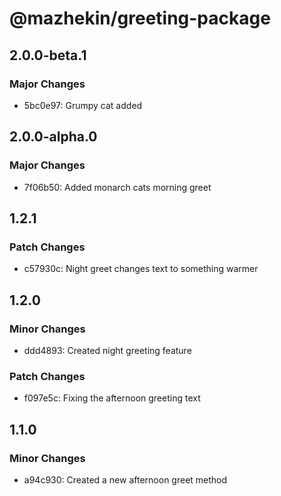 # @mazhekin/greeting-package

## 2.0.0-beta.1

### Major Changes

- 5bc0e97: Grumpy cat added

## 2.0.0-alpha.0

### Major Changes

- 7f06b50: Added monarch cats morning greet

## 1.2.1

### Patch Changes

- c57930c: Night greet changes text to something warmer

## 1.2.0

### Minor Changes

- ddd4893: Created night greeting feature

### Patch Changes

- f097e5c: Fixing the afternoon greeting text

## 1.1.0

### Minor Changes

- a94c930: Created a new afternoon greet method
